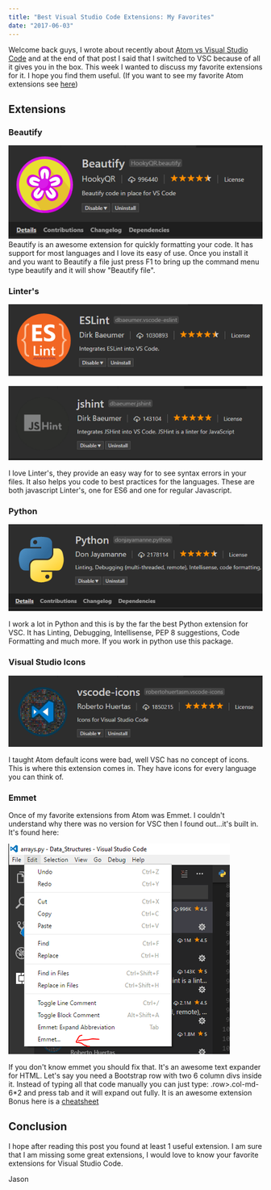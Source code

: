 ```yaml
---
title: "Best Visual Studio Code Extensions: My Favorites"
date: "2017-06-03"
---
```


Welcome back guys, I wrote about recently about [Atom vs Visual Studio Code](http://thedeployguy.com/atom-vs-visual-studio-code/) and at the end of that post I said that I switched to VSC because of all it gives you in the box. This week I wanted to discuss my favorite extensions for it. I hope you find them useful. (If you want to see my favorite Atom extensions see [here](http://thedeployguy.com/useful-atom-packages-2017/))

## Extensions

### **Beautify**

![beautify vscode](./images/beautify.png) Beautify is an awesome extension for quickly formatting your code. It has support for most languages and I love its easy of use. Once you install it and you want to Beautify a file just press F1 to bring up the command menu type beautify and it will show "Beautify file".

### Linter's

![eslint](images/eslint.png) ![jshint](./images/jshlint.png)

I love Linter's, they provide an easy way for to see syntax errors in your files. It also helps you code to best practices for the languages. These are both javascript Linter's, one for ES6 and one for regular Javascript.

### Python

![python](./images/python.png)

I work a lot in Python and this is by the far the best Python extension for VSC. It has Linting, Debugging, Intellisense, PEP 8 suggestions, Code Formatting and much more. If you work in python use this package.

### Visual Studio Icons

![vscode-icons](./images/icons.png)

I taught Atom default icons were bad, well VSC has no concept of icons. This is where this extension comes in. They have icons for every language you can think of.

### Emmet

Once of my favorite extensions from Atom was Emmet. I couldn't understand why there was no version for VSC then I found out...it's built in. It's found here:

![emmet](./images/emmet.png)

If you don't know emmet you should fix that. It's an awesome text expander for HTML. Let's say you need a Bootstrap row with two 6 column divs inside it. Instead of typing all that code manually you can just type: .row>.col-md-6\*2 and press tab and it will expand out fully. It is an awesome extension Bonus here is a [cheatsheet](https://docs.emmet.io/cheat-sheet/)

## Conclusion

I hope after reading this post you found at least 1 useful extension. I am sure that I am missing some great extensions, I would love to know your favorite extensions for Visual Studio Code.

Jason
